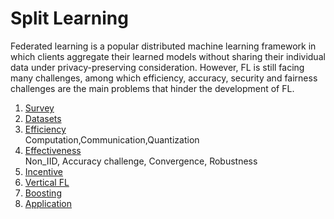 # Split Learning
Federated learning is a popular distributed machine learning framework in which clients aggregate their learned models without sharing their individual data under privacy-preserving consideration. However, FL is still facing many challenges, among which efficiency, accuracy, security and fairness challenges are the main problems that hinder the development of FL.

1. [Survey](survey.md)
2. [Datasets](datasets.md)
3. [Efficiency](Efficiency.md)  
Computation,Communication,Quantization
4. [Effectiveness](Effectiveness.md)  
Non_IID, Accuracy challenge, Convergence, Robustness
5. [Incentive](incentive.md)
6. [Vertical FL](vertical.md)
7. [Boosting](boosting.md)
8. [Application](application.md)


